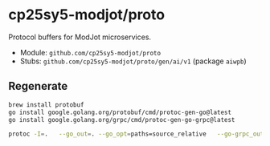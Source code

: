 # cp25sy5-modjot/proto

Protocol buffers for ModJot microservices.

- Module: `github.com/cp25sy5-modjot/proto`
- Stubs: `github.com/cp25sy5-modjot/proto/gen/ai/v1` (package `aiwpb`)

## Regenerate
```bash
brew install protobuf
go install google.golang.org/protobuf/cmd/protoc-gen-go@latest
go install google.golang.org/grpc/cmd/protoc-gen-go-grpc@latest

protoc -I=.   --go_out=. --go_opt=paths=source_relative   --go-grpc_out=. --go-grpc_opt=paths=source_relative   ai/v1/ai.proto
```
